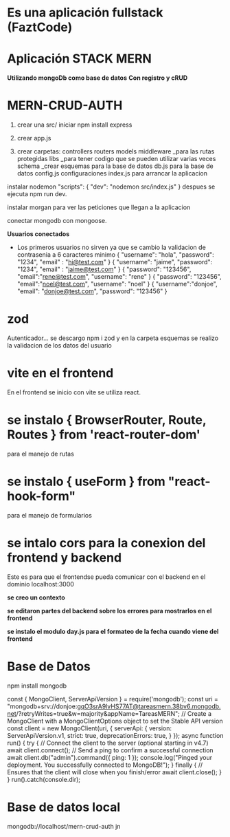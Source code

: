 # Es una aplicación fullstack (FaztCode)

# Aplicación STACK MERN

**Utilizando mongoDb como base de datos**
**Con registro y cRUD**

# MERN-CRUD-AUTH

1. crear una src/
   iniciar npm
   install express
2. crear app.js

3. crear carpetas:
   controllers
   routers
   models
   middleware \_para las rutas protegidas
   libs \_para tener codigo que se pueden utilizar varias veces
   schema \_crear esquemas para la base de datos
   db.js para la base de datos
   config.js configuraciones
   index.js para arrancar la aplicacion

instalar nodemon "scripts": {
"dev": "nodemon src/index.js"
}
despues se ejecuta npm run dev.

instalar morgan para ver las peticiones que llegan a la aplicacion

conectar mongodb con mongoose.

**Usuarios conectados**

- Los primeros usuarios no sirven ya que se cambio la validacion de contrasenia a 6 caracteres minimo
  {
  "username": "hola",
  "password": "1234",
  "email" : "hi@test.com"
  }
  {
  "username": "jaime",
  "password": "1234",
  "email" : "jaime@test.com"
  }
  {
  "password": "123456",
  "email":"rene@test.com",
  "username": "rene"
  }
  {
  "password": "123456",
  "email":"noel@test.com",
  "username": "noel"
  }
  {
  "username":"donjoe",
  "email": "donjoe@test.com",
  "password": "123456"
  }

# zod

Autenticador...
se descargo npm i zod
y en la carpeta esquemas se realizo la validacion de los datos del usuario

# vite en el frontend

En el frontend se inicio con vite se utiliza react.

# se instalo { BrowserRouter, Route, Routes } from 'react-router-dom'

para el manejo de rutas

# se instalo { useForm } from "react-hook-form"

para el manejo de formularios

# se intalo cors para la conexion del frontend y backend

Este es para que el frontendse pueda comunicar con el backend en el dominio localhost:3000

**se creo un contexto**

**se editaron partes del backend sobre los errores para mostrarlos en el frontend**

**se instalo el modulo day.js para el formateo de la fecha cuando viene del frontend**

# Base de Datos

npm install mongodb

const { MongoClient, ServerApiVersion } = require('mongodb');
const uri = "mongodb+srv://donjoe:gqO3srA9lvHS77AT@tareasmern.38bv6.mongodb.net/?retryWrites=true&w=majority&appName=TareasMERN";
// Create a MongoClient with a MongoClientOptions object to set the Stable API version
const client = new MongoClient(uri, {
serverApi: {
version: ServerApiVersion.v1,
strict: true,
deprecationErrors: true,
}
});
async function run() {
try {
// Connect the client to the server (optional starting in v4.7)
await client.connect();
// Send a ping to confirm a successful connection
await client.db("admin").command({ ping: 1 });
console.log("Pinged your deployment. You successfully connected to MongoDB!");
} finally {
// Ensures that the client will close when you finish/error
await client.close();
}
}
run().catch(console.dir);

# Base de datos local

mongodb://localhost/mern-crud-auth
jn
